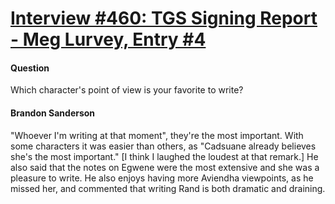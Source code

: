 # [Interview #460: TGS Signing Report - Meg Lurvey, Entry #4](https://www.theoryland.com/intvmain.php?i=460#4)

#### Question

Which character's point of view is your favorite to write?

#### Brandon Sanderson

"Whoever I'm writing at that moment", they're the most important. With some characters it was easier than others, as "Cadsuane already believes she's the most important." [I think I laughed the loudest at that remark.] He also said that the notes on Egwene were the most extensive and she was a pleasure to write. He also enjoys having more Aviendha viewpoints, as he missed her, and commented that writing Rand is both dramatic and draining.

